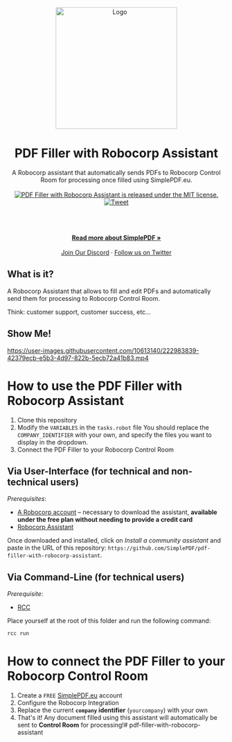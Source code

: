 </br>
</br>
<div align="center">
  <a href="https://simplepdf.eu" target="_blank">
  <picture>
    <source media="(prefers-color-scheme: dark)" srcset="https://cdn.simplepdf.eu/simple-pdf/assets/simplepdf-github-white.png">
    <img src="https://cdn.simplepdf.eu/simple-pdf/assets/simplepdf-github.png" width="280" alt="Logo"/>
  </picture>
  </a>
</div>
<h1 align="center">PDF Filler with Robocorp Assistant</h1>
<div align="center">
A Robocorp assistant that automatically sends PDFs to Robocorp Control Room for processing once filled using SimplePDF.eu.
</div>
</br>
<div align="center">
  <a href="https://github.com/SimplePDF/simplepdf-embed/blob/main/LICENSE.md">
    <img src="https://img.shields.io/badge/license-MIT-blue.svg" alt="PDF Filler with Robocorp Assistant is released under the MIT license." />
  </a>
  <a href="https://twitter.com/intent/tweet?text=SimplePDF+with+Robocorp+assistant!&url=https://github.com/SimplePDF/pdf-filler-with-robocorp-assistant">
    <img src="https://img.shields.io/twitter/url/http/shields.io.svg?style=social" alt="Tweet" />
  </a>
</div>
</br>
</br>
<p align="center">
<br />
<a href="https://simplepdf.eu" rel="dofollow"><strong>Read more about SimplePDF »</strong></a>
<br />
<br/>
<a href="https://discord.gg/TvRFMCTN">Join Our Discord</a>
  ·
<a href="https://twitter.com/simple_pdf">Follow us on Twitter</a>
</p>

## What is it?

A Robocorp Assistant that allows to fill and edit PDFs and automatically send them for processing to Robocorp Control Room.

Think: customer support, customer success, etc...


## Show Me!

https://user-images.githubusercontent.com/10613140/222983839-42379ecb-e5b3-4d97-822b-5ecb72a41b83.mp4


# How to use the PDF Filler with Robocorp Assistant

1. Clone this repository
2. Modify the `VARIABLES` in the `tasks.robot` file
You should replace the `COMPANY_IDENTIFIER` with your own, and specify the files you want to display in the dropdown.
3. Connect the PDF Filler to your Robocorp Control Room


## Via User-Interface (for technical and non-technical users)

_Prerequisites_:

- [A Robocorp account](https://robocorp.com) – necessary to download the assistant, **available under the free plan without needing to provide a credit card**
- [Robocorp Assistant](https://robocorp.com/docs/control-room/configuring-assistants/installation)

Once downloaded and installed, click on _Install a community assistant_ and paste in the URL of this repository: `https://github.com/SimplePDF/pdf-filler-with-robocorp-assistant`.

## Via Command-Line (for technical users)

_Prerequisite_:

- [RCC](https://github.com/robocorp/rcc)

Place yourself at the root of this folder and run the following command:

```bash
rcc run
```

# How to connect the PDF Filler to your Robocorp Control Room

1. Create a `FREE` [SimplePDF.eu](https://simplePDF.eu/pricing) account
2. Configure the Robocorp Integration
3. Replace the current **`company` identifier** (`yourcompany`) with your own
4. That's it! Any document filled using this assistant will automatically be sent to **Control Room** for processing!# pdf-filler-with-robocorp-assistant
